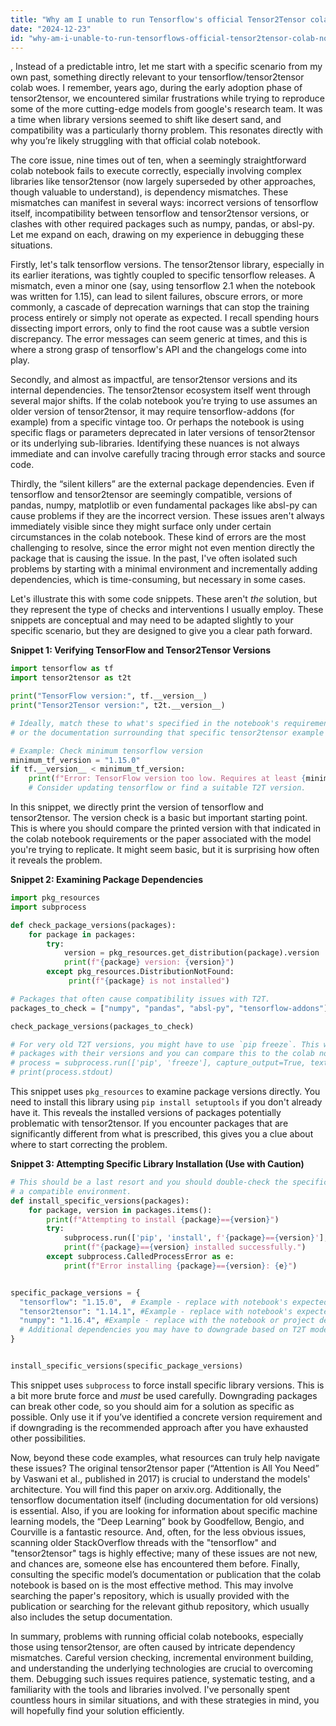 ```yaml
---
title: "Why am I unable to run Tensorflow's official Tensor2Tensor colab notebook?"
date: "2024-12-23"
id: "why-am-i-unable-to-run-tensorflows-official-tensor2tensor-colab-notebook"
---
```


,  Instead of a predictable intro, let me start with a specific scenario from my own past, something directly relevant to your tensorflow/tensor2tensor colab woes. I remember, years ago, during the early adoption phase of tensor2tensor, we encountered similar frustrations while trying to reproduce some of the more cutting-edge models from google's research team. It was a time when library versions seemed to shift like desert sand, and compatibility was a particularly thorny problem. This resonates directly with why you’re likely struggling with that official colab notebook.

The core issue, nine times out of ten, when a seemingly straightforward colab notebook fails to execute correctly, especially involving complex libraries like tensor2tensor (now largely superseded by other approaches, though valuable to understand), is dependency mismatches. These mismatches can manifest in several ways: incorrect versions of tensorflow itself, incompatibility between tensorflow and tensor2tensor versions, or clashes with other required packages such as numpy, pandas, or absl-py. Let me expand on each, drawing on my experience in debugging these situations.

Firstly, let's talk tensorflow versions. The tensor2tensor library, especially in its earlier iterations, was tightly coupled to specific tensorflow releases. A mismatch, even a minor one (say, using tensorflow 2.1 when the notebook was written for 1.15), can lead to silent failures, obscure errors, or more commonly, a cascade of deprecation warnings that can stop the training process entirely or simply not operate as expected. I recall spending hours dissecting import errors, only to find the root cause was a subtle version discrepancy. The error messages can seem generic at times, and this is where a strong grasp of tensorflow's API and the changelogs come into play.

Secondly, and almost as impactful, are tensor2tensor versions and its internal dependencies. The tensor2tensor ecosystem itself went through several major shifts. If the colab notebook you’re trying to use assumes an older version of tensor2tensor, it may require tensorflow-addons (for example) from a specific vintage too. Or perhaps the notebook is using specific flags or parameters deprecated in later versions of tensor2tensor or its underlying sub-libraries. Identifying these nuances is not always immediate and can involve carefully tracing through error stacks and source code.

Thirdly, the “silent killers” are the external package dependencies. Even if tensorflow and tensor2tensor are seemingly compatible, versions of pandas, numpy, matplotlib or even fundamental packages like absl-py can cause problems if they are the incorrect version. These issues aren't always immediately visible since they might surface only under certain circumstances in the colab notebook. These kind of errors are the most challenging to resolve, since the error might not even mention directly the package that is causing the issue. In the past, I've often isolated such problems by starting with a minimal environment and incrementally adding dependencies, which is time-consuming, but necessary in some cases.

Let's illustrate this with some code snippets. These aren't *the* solution, but they represent the type of checks and interventions I usually employ. These snippets are conceptual and may need to be adapted slightly to your specific scenario, but they are designed to give you a clear path forward.

**Snippet 1: Verifying TensorFlow and Tensor2Tensor Versions**

```python
import tensorflow as tf
import tensor2tensor as t2t

print("TensorFlow version:", tf.__version__)
print("Tensor2Tensor version:", t2t.__version__)

# Ideally, match these to what's specified in the notebook's requirements
# or the documentation surrounding that specific tensor2tensor example

# Example: Check minimum tensorflow version
minimum_tf_version = "1.15.0"
if tf.__version__ < minimum_tf_version:
    print(f"Error: TensorFlow version too low. Requires at least {minimum_tf_version}")
    # Consider updating tensorflow or find a suitable T2T version.
```

In this snippet, we directly print the version of tensorflow and tensor2tensor. The version check is a basic but important starting point. This is where you should compare the printed version with that indicated in the colab notebook requirements or the paper associated with the model you're trying to replicate. It might seem basic, but it is surprising how often it reveals the problem.

**Snippet 2: Examining Package Dependencies**

```python
import pkg_resources
import subprocess

def check_package_versions(packages):
    for package in packages:
        try:
            version = pkg_resources.get_distribution(package).version
            print(f"{package} version: {version}")
        except pkg_resources.DistributionNotFound:
             print(f"{package} is not installed")

# Packages that often cause compatibility issues with T2T.
packages_to_check = ["numpy", "pandas", "absl-py", "tensorflow-addons"]

check_package_versions(packages_to_check)

# For very old T2T versions, you might have to use `pip freeze`. This will show all the
# packages with their versions and you can compare this to the colab notebook or associated requirements.
# process = subprocess.run(['pip', 'freeze'], capture_output=True, text=True)
# print(process.stdout)

```

This snippet uses `pkg_resources` to examine package versions directly. You need to install this library using `pip install setuptools` if you don't already have it. This reveals the installed versions of packages potentially problematic with tensor2tensor. If you encounter packages that are significantly different from what is prescribed, this gives you a clue about where to start correcting the problem.

**Snippet 3: Attempting Specific Library Installation (Use with Caution)**

```python
# This should be a last resort and you should double-check the specific T2T model to ensure you are using
# a compatible environment.
def install_specific_versions(packages):
    for package, version in packages.items():
        print(f"Attempting to install {package}=={version}")
        try:
            subprocess.run(['pip', 'install', f'{package}=={version}'], check=True)
            print(f"{package}=={version} installed successfully.")
        except subprocess.CalledProcessError as e:
            print(f"Error installing {package}=={version}: {e}")


specific_package_versions = {
  "tensorflow": "1.15.0",  # Example - replace with notebook's expected TF version
  "tensor2tensor": "1.14.1", #Example - replace with notebook's expected T2T version
  "numpy": "1.16.4", #Example - replace with the notebook or project dependency if possible
  # Additional dependencies you may have to downgrade based on T2T model compatibility
}


install_specific_versions(specific_package_versions)
```

This snippet uses `subprocess` to force install specific library versions. This is a bit more brute force and *must* be used carefully. Downgrading packages can break other code, so you should aim for a solution as specific as possible. Only use it if you’ve identified a concrete version requirement and if downgrading is the recommended approach after you have exhausted other possibilities.

Now, beyond these code examples, what resources can truly help navigate these issues? The original tensor2tensor paper (“Attention is All You Need” by Vaswani et al., published in 2017) is crucial to understand the models' architecture. You will find this paper on arxiv.org. Additionally, the tensorflow documentation itself (including documentation for old versions) is essential. Also, if you are looking for information about specific machine learning models, the “Deep Learning” book by Goodfellow, Bengio, and Courville is a fantastic resource. And, often, for the less obvious issues, scanning older StackOverflow threads with the "tensorflow" and "tensor2tensor" tags is highly effective; many of these issues are not new, and chances are, someone else has encountered them before. Finally, consulting the specific model’s documentation or publication that the colab notebook is based on is the most effective method. This may involve searching the paper's repository, which is usually provided with the publication or searching for the relevant github repository, which usually also includes the setup documentation.

In summary, problems with running official colab notebooks, especially those using tensor2tensor, are often caused by intricate dependency mismatches. Careful version checking, incremental environment building, and understanding the underlying technologies are crucial to overcoming them. Debugging such issues requires patience, systematic testing, and a familiarity with the tools and libraries involved. I've personally spent countless hours in similar situations, and with these strategies in mind, you will hopefully find your solution efficiently.
